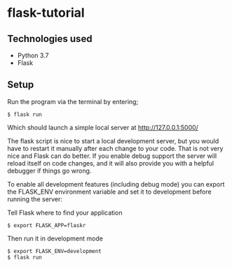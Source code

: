 # flask-tutorial

## Technologies used

* Python 3.7
* Flask

## Setup

Run the program via the terminal by entering;
```
$ flask run
```
Which should launch a simple local server at http://127.0.0.1:5000/

The flask script is nice to start a local development server, but you would have to restart it manually after each change to your code. That is not very nice and Flask can do better. If you enable debug support the server will reload itself on code changes, and it will also provide you with a helpful debugger if things go wrong.

To enable all development features (including debug mode) you can export the FLASK_ENV environment variable and set it to development before running the server:

Tell Flask where to find your application
```
$ export FLASK_APP=flaskr
```
Then run it in development mode
```
$ export FLASK_ENV=development
$ flask run
```